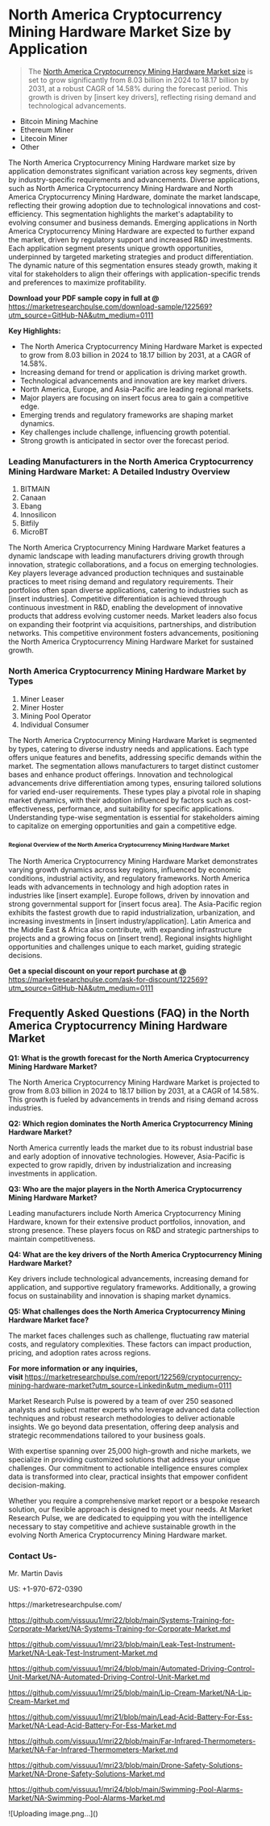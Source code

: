 <h1>North America Cryptocurrency Mining Hardware Market&nbsp;Size by Application</h1><blockquote><p>The <a href="https://marketresearchpulse.com/download-sample/122569?utm_source=GitHub-NA&amp;utm_medium=0111">North America Cryptocurrency Mining Hardware Market size</a> is set to grow significantly from 8.03 billion in 2024 to 18.17 billion by 2031, at a robust CAGR of 14.58% during the forecast period. This growth is driven by [insert key drivers], reflecting rising demand and technological advancements.</p></blockquote><ul><li>Bitcoin Mining Machine<li> Ethereum Miner<li> Litecoin Miner<li> Other</li></ul><p>The North America Cryptocurrency Mining Hardware market size by application demonstrates significant variation across key segments, driven by industry-specific requirements and advancements. Diverse applications, such as North America Cryptocurrency Mining Hardware and North America Cryptocurrency Mining Hardware, dominate the market landscape, reflecting their growing adoption due to technological innovations and cost-efficiency. This segmentation highlights the market's adaptability to evolving consumer and business demands. Emerging applications in North America Cryptocurrency Mining Hardware are expected to further expand the market, driven by regulatory support and increased R&D investments. Each application segment presents unique growth opportunities, underpinned by targeted marketing strategies and product differentiation. The dynamic nature of this segmentation ensures steady growth, making it vital for stakeholders to align their offerings with application-specific trends and preferences to maximize profitability.</p><p><strong>Download your PDF sample copy in full at @ </strong><a href="https://marketresearchpulse.com/download-sample/122569?utm_source=GitHub-NA&amp;utm_medium=0111">https://marketresearchpulse.com/download-sample/122569?utm_source=GitHub-NA&amp;utm_medium=0111</a></p><p><strong>Key Highlights: </strong></p><ul><li>The North America Cryptocurrency Mining Hardware Market is expected to grow from 8.03 billion in 2024 to 18.17 billion by 2031, at a CAGR of 14.58%.</li><li>Increasing demand for trend or application is driving market growth.</li><li>Technological advancements and innovation are key market drivers.</li><li>North America, Europe, and Asia-Pacific are leading regional markets.</li><li>Major players are focusing on insert focus area to gain a competitive edge.</li><li>Emerging trends and regulatory frameworks are shaping market dynamics.</li><li>Key challenges include challenge, influencing growth potential.</li><li>Strong growth is anticipated in sector over the forecast period.</li></ul><h3>Leading Manufacturers in the North America Cryptocurrency Mining Hardware Market: A Detailed Industry Overview</h3><ol><li>BITMAIN</li><li>Canaan</li><li>Ebang</li><li>Innosilicon</li><li>Bitfily</li><li>MicroBT</li></ol><div class="flex max-w-full flex-col flex-grow"><div class="min-h-8 text-message flex w-full flex-col items-end gap-2 whitespace-normal break-words [.text-message+&amp;]:mt-5" dir="auto" data-message-author-role="assistant" data-message-id="fd8432e4-4910-450d-b182-61b7bfb0a01f" data-message-model-slug="gpt-4o"><div class="flex w-full flex-col gap-1 empty:hidden first:pt-[3px]"><div class="markdown prose w-full break-words dark:prose-invert light"><p>The North America Cryptocurrency Mining Hardware Market features a dynamic landscape with leading manufacturers driving growth through innovation, strategic collaborations, and a focus on emerging technologies. Key players leverage advanced production techniques and sustainable practices to meet rising demand and regulatory requirements. Their portfolios often span diverse applications, catering to industries such as [insert industries]. Competitive differentiation is achieved through continuous investment in R&amp;D, enabling the development of innovative products that address evolving customer needs. Market leaders also focus on expanding their footprint via acquisitions, partnerships, and distribution networks. This competitive environment fosters advancements, positioning the North America Cryptocurrency Mining Hardware Market for sustained growth.</p></div></div></div></div><h3>North America Cryptocurrency Mining Hardware Market by Types</h3><ol><li>Miner Leaser<li> Miner Hoster<li> Mining Pool Operator<li> Individual Consumer</li></ol><div class="flex max-w-full flex-col flex-grow"><div class="min-h-8 text-message flex w-full flex-col items-end gap-2 whitespace-normal break-words [.text-message+&amp;]:mt-5" dir="auto" data-message-author-role="assistant" data-message-id="084470be-0bb7-4664-bddf-5156b4f41249" data-message-model-slug="gpt-4o-mini"><div class="flex w-full flex-col gap-1 empty:hidden first:pt-[3px]"><div class="markdown prose w-full break-words dark:prose-invert light"><p>The North America Cryptocurrency Mining Hardware Market is segmented by types, catering to diverse industry needs and applications. Each type offers unique features and benefits, addressing specific demands within the market. The segmentation allows manufacturers to target distinct customer bases and enhance product offerings. Innovation and technological advancements drive differentiation among types, ensuring tailored solutions for varied end-user requirements. These types play a pivotal role in shaping market dynamics, with their adoption influenced by factors such as cost-effectiveness, performance, and suitability for specific applications. Understanding type-wise segmentation is essential for stakeholders aiming to capitalize on emerging opportunities and gain a competitive edge.</p></div></div></div></div><h3><span style="font-size: 11px;">Regional Overview of the North America Cryptocurrency Mining Hardware Market</span></h3><div class="flex max-w-full flex-col flex-grow"><div class="min-h-8 text-message flex w-full flex-col items-end gap-2 whitespace-normal break-words [.text-message+&amp;]:mt-5" dir="auto" data-message-author-role="assistant" data-message-id="e9038762-ce64-4e30-91c9-9bd413514231" data-message-model-slug="gpt-4o-mini"><div class="flex w-full flex-col gap-1 empty:hidden first:pt-[3px]"><div class="markdown prose w-full break-words dark:prose-invert light"><p>The North America Cryptocurrency Mining Hardware Market demonstrates varying growth dynamics across key regions, influenced by economic conditions, industrial activity, and regulatory frameworks. North America leads with advancements in technology and high adoption rates in industries like [insert example]. Europe follows, driven by innovation and strong governmental support for [insert focus area]. The Asia-Pacific region exhibits the fastest growth due to rapid industrialization, urbanization, and increasing investments in [insert industry/application]. Latin America and the Middle East &amp; Africa also contribute, with expanding infrastructure projects and a growing focus on [insert trend]. Regional insights highlight opportunities and challenges unique to each market, guiding strategic decisions.</p></div></div></div></div><p><strong>Get a special discount on your report purchase at @ </strong><a href="https://marketresearchpulse.com/ask-for-discount/122569?utm_source=GitHub-NA&amp;utm_medium=0111">https://marketresearchpulse.com/ask-for-discount/122569?utm_source=GitHub-NA&amp;utm_medium=0111</a></p><h2>Frequently Asked Questions (FAQ) in the North America Cryptocurrency Mining Hardware Market</h2><p><strong>Q1: What is the growth forecast for the North America Cryptocurrency Mining Hardware Market?</strong></p><p>The North America Cryptocurrency Mining Hardware Market is projected to grow from 8.03 billion in 2024 to 18.17 billion by 2031, at a CAGR of 14.58%. This growth is fueled by advancements in trends and rising demand across industries.</p><p><strong>Q2: Which region dominates the North America Cryptocurrency Mining Hardware Market?</strong></p><p>North America currently leads the market due to its robust industrial base and early adoption of innovative technologies. However, Asia-Pacific is expected to grow rapidly, driven by industrialization and increasing investments in application.</p><p><strong>Q3: Who are the major players in the North America Cryptocurrency Mining Hardware Market?</strong></p><p>Leading manufacturers include North America Cryptocurrency Mining Hardware, known for their extensive product portfolios, innovation, and strong presence. These players focus on R&amp;D and strategic partnerships to maintain competitiveness.</p><p><strong>Q4: What are the key drivers of the North America Cryptocurrency Mining Hardware Market?</strong></p><p>Key drivers include technological advancements, increasing demand for application, and supportive regulatory frameworks. Additionally, a growing focus on sustainability and innovation is shaping market dynamics.</p><p><strong>Q5: What challenges does the North America Cryptocurrency Mining Hardware Market face?</strong></p><p>The market faces challenges such as challenge, fluctuating raw material costs, and regulatory complexities. These factors can impact production, pricing, and adoption rates across regions.</p><p><strong>For more information or any inquiries, visit&nbsp;</strong><a href="https://marketresearchpulse.com/report/122569/cryptocurrency-mining-hardware-market?utm_source=Linkedin&utm_medium=0111">https://marketresearchpulse.com/report/122569/cryptocurrency-mining-hardware-market?utm_source=Linkedin&utm_medium=0111</a></p><p>Market Research Pulse is powered by a team of over 250 seasoned analysts and subject matter experts who leverage advanced data collection techniques and robust research methodologies to deliver actionable insights. We go beyond data presentation, offering deep analysis and strategic recommendations tailored to your business goals.</p><p>With expertise spanning over 25,000 high-growth and niche markets, we specialize in providing customized solutions that address your unique challenges. Our commitment to actionable intelligence ensures complex data is transformed into clear, practical insights that empower confident decision-making.</p><p>Whether you require a comprehensive market report or a bespoke research solution, our flexible approach is designed to meet your needs. At Market Research Pulse, we are dedicated to equipping you with the intelligence necessary to stay competitive and achieve sustainable growth in the evolving North America Cryptocurrency Mining Hardware market.</p><h3><strong>Contact Us-</strong></h3><p>Mr. Martin Davis</p><p>US: +1-970-672-0390</p><p>https://marketresearchpulse.com/</p><p><a href="https://github.com/vissuuu1/mri22/blob/main/Systems-Training-for-Corporate-Market/NA-Systems-Training-for-Corporate-Market.md">https://github.com/vissuuu1/mri22/blob/main/Systems-Training-for-Corporate-Market/NA-Systems-Training-for-Corporate-Market.md</a></p><p><a href="https://github.com/vissuuu1/mri23/blob/main/Leak-Test-Instrument-Market/NA-Leak-Test-Instrument-Market.md">https://github.com/vissuuu1/mri23/blob/main/Leak-Test-Instrument-Market/NA-Leak-Test-Instrument-Market.md</a></p><p><a href="https://github.com/vissuuu1/mri24/blob/main/Automated-Driving-Control-Unit-Market/NA-Automated-Driving-Control-Unit-Market.md">https://github.com/vissuuu1/mri24/blob/main/Automated-Driving-Control-Unit-Market/NA-Automated-Driving-Control-Unit-Market.md</a></p><p><a href="https://github.com/vissuuu1/mri25/blob/main/Lip-Cream-Market/NA-Lip-Cream-Market.md">https://github.com/vissuuu1/mri25/blob/main/Lip-Cream-Market/NA-Lip-Cream-Market.md</a></p><p><a href="https://github.com/vissuuu1/mri21/blob/main/Lead-Acid-Battery-For-Ess-Market/NA-Lead-Acid-Battery-For-Ess-Market.md">https://github.com/vissuuu1/mri21/blob/main/Lead-Acid-Battery-For-Ess-Market/NA-Lead-Acid-Battery-For-Ess-Market.md</a></p><p><a href="https://github.com/vissuuu1/mri22/blob/main/Far-Infrared-Thermometers-Market/NA-Far-Infrared-Thermometers-Market.md">https://github.com/vissuuu1/mri22/blob/main/Far-Infrared-Thermometers-Market/NA-Far-Infrared-Thermometers-Market.md</a></p><p><a href="https://github.com/vissuuu1/mri23/blob/main/Drone-Safety-Solutions-Market/NA-Drone-Safety-Solutions-Market.md">https://github.com/vissuuu1/mri23/blob/main/Drone-Safety-Solutions-Market/NA-Drone-Safety-Solutions-Market.md</a></p><p><a href="https://github.com/vissuuu1/mri24/blob/main/Swimming-Pool-Alarms-Market/NA-Swimming-Pool-Alarms-Market.md">https://github.com/vissuuu1/mri24/blob/main/Swimming-Pool-Alarms-Market/NA-Swimming-Pool-Alarms-Market.md</a></p>
![Uploading image.png…]()
